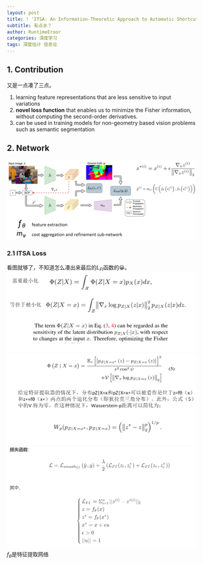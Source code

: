 ```yaml
---
layout: post
title: ! 'ITSA: An Information-Theoretic Approach to Automatic Shortcut Avoidance and Domain Generalization in Stereo Matching Networks'
subtitle: 有点水？
author: RuntimeEroor
categories: 深度学习
tags: 深度估计 信息论
---
```

## 1. Contribution

又是一点凑了三点。

1. learning feature representations that are less sensitive to input variations
2. **novel loss function** that enables us to minimize the Fisher information, without computing the second-order derivatives.
3. can be used in training models for non-geometry based vision problems such as semantic segmentation
## 2. Network
![1689326435839](/static//1689326435839.png)
### 2.1 ITSA Loss
看图就够了，不知道怎么凑出来最后的$L_{FI}$函数的😀。
![1689327668091](/static//1689327668091.png)
![1689327826490](/static//1689327826490.png)
![1689327451845](/static//1689327451845.png)
$f_\theta$是特征提取网络